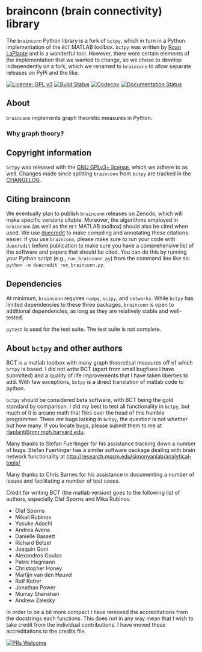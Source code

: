 # brainconn (brain connectivity) library

The `brainconn` Python library is a fork of `bctpy`, which in turn in a Python implementation of the `BCT` MATLAB toolbox. `bctpy` was written by [Roan LaPlante](https://github.com/aestrivex) and is a wonderful tool. However, there were certain elements of the implementation that we wanted to change, so we chose to develop independently on a fork, which we renamed to `brainconn` to allow separate releases on PyPi and the like.

[![License: GPL v3](https://img.shields.io/badge/license-GPL%20v3-blue.svg)](https://www.gnu.org/licenses/gpl-3.0)
[![Build Status](https://travis-ci.org/FIU-Neuro/brainconn.svg?branch=master)](https://travis-ci.org/FIU-Neuro/brainconn)
[![Codecov](https://codecov.io/gh/FIU-Neuro/brainconn/branch/master/graph/badge.svg)](https://codecov.io/gh/FIU-Neuro/brainconn)
[![Documentation Status](https://readthedocs.org/projects/brainconn/badge/?version=latest)](http://brainconn.readthedocs.io/en/latest/?badge=latest)

## About

`brainconn` implements graph theoretic measures in Python.

### Why graph theory?



## Copyright information

`bctpy` was released with the [GNU GPLv3+ license](https://www.gnu.org/licenses/gpl-3.0), which we adhere to as well. Changes made since splitting `brainconn` from `bctpy` are tracked in the [CHANGELOG](CHANGELOG.md).

## Citing brainconn

We eventually plan to publish `brainconn` releases on Zenodo, which will make specific versions citable. Moreover, the algorithms employed in `brainconn` (as well as the `BCT` MATLAB toolbox) should also be cited when used. We use [duecredit](https://github.com/duecredit/duecredit) to make compiling and annotating these citations easier. If you use `brainconn`, please make sure to run your code with `duecredit` before publication to make sure you have a comprehensive list of the software and papers that should be cited. You can do this by running your Python script (e.g., `run_brainconn.py`) from the command line like so: `python -m duecredit run_brainconn.py`.

## Dependencies

At minimum, `brainconn` requires `numpy`, `scipy`, and `networkx`. While `bctpy` has limited dependencies to these three packages, `brainconn` is open to additional dependencies, as long as they are relatively stable and well-tested.

`pytest` is used for the test suite. The test suite is not complete.

## About `bctpy` and other authors

BCT is a matlab toolbox with many graph theoretical measures off of which `bctpy`
is based.  I did not write BCT (apart from small bugfixes I have submitted)
and a quality of life improvements that I have taken liberties to add.
With few exceptions, `bctpy` is a direct translation of matlab code to python.

`bctpy` should be considered beta software, with BCT being the gold standard by
comparison. I did my best to test all functionality in `bctpy`, but much of it is
arcane math that flies over the head of this humble programmer. There *are*
bugs lurking in `bctpy`, the question is not whether but how many. If you locate
bugs, please submit them to me at rlaplant@nmr.mgh.harvard.edu.

Many thanks to Stefan Fuertinger for his assistance tracking down a number of
bugs. Stefan Fuertinger has a similar software package dealing with brain
network functionality at http://research.mssm.edu/simonyanlab/analytical-tools/

Many thanks to Chris Barnes for his assistance in documenting a number of issues and facilitating a number of test cases.

Credit for writing BCT (the matlab version) goes to the following list of
authors, especially Olaf Sporns and Mika Rubinov.

- Olaf Sporns
- Mikail Rubinov
- Yusuke Adachi
- Andrea Avena
- Danielle Bassett
- Richard Betzel
- Joaquin Goni
- Alexandros Goulas
- Patric Hagmann
- Christopher Honey
- Martijn van den Heuvel
- Rolf Kotter
- Jonathan Power
- Murray Shanahan
- Andrew Zalesky

In order to be a bit more compact I have removed the accreditations from the
docstrings each functions. This does not in any way mean that I wish to take
credit from the individual contributions. I have moved these accreditations
to the credits file.


[![PRs Welcome](https://img.shields.io/badge/PRs-welcome-brightgreen.svg?style=flat-square)](http://makeapullrequest.com)
